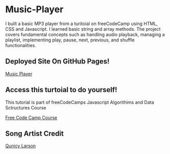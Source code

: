 # Music-Player

I built a basic MP3 player from a turitoial on freeCodeCamp using HTML, CSS and Javascript. I learned basic string and array methods. The project covers fundamental concepts such as handling audio playback, managing a playlist, implementing play, pause, next, previous, and shuffle functionalities.

## Deployed Site On GitHub Pages!
[Music Player](https://meganm672.github.io/Music-Player/)

## Access this turtoial to do yourself!
This tutorial is part of freeCodeCamps Javascript Algorithims and Data Sctructures Course

[Free Code Camp Course](https://www.freecodecamp.org/learn/javascript-algorithms-and-data-structures-v8/)

## Song Artist Credit

[Qunicy Larson](https://github.com/QuincyLarson)